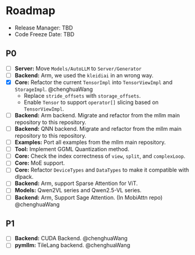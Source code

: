 # Roadmap

- Release Manager: TBD
- Code Freeze Date: TBD

## P0

- [ ] **Server:** Move `Models/AutoLLM` to `Server/Generator`
- [ ] **Backend:** Arm, we used the `kleidiai` in an wrong way.
- [x] **Core:** Refactor the current `TensorImpl` into `TensorViewImpl` and `StorageImpl`. @chenghuaWang
    - Replace `stride_offsets` with `storage_offsets`.
    - Enable `Tensor` to support `operator[]` slicing based on `TensorViewImpl`.
- [ ] **Backend:** Arm backend. Migrate and refactor from the mllm main repository to this repository.
- [ ] **Backend:** QNN backend. Migrate and refactor from the mllm main repository to this repository.
- [ ] **Examples:** Port all examples from the mllm main repository.
- [ ] **Tool:** Implement GGML Quantization method.
- [ ] **Core:** Check the index correctness of `view`, `split`, and `complexLoop`.
- [ ] **Core:** MoE support.
- [ ] **Core:** Refactor `DeviceTypes` and `DataTypes` to make it compatible with dlpack.
- [ ] **Backend:** Arm, support Sparse Attention for ViT.
- [ ] **Models:** Qwen2VL series and Qwen2.5-VL series.
- [ ] **Backend:** Arm, Support Sage Attention. (In MobiAttn repo) @chenghuaWang

## P1

- [ ] **Backend:** CUDA Backend. @chenghuaWang
- [ ] **pymllm:** TileLang backend. @chenghuaWang
